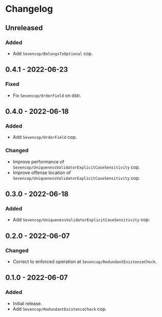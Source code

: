 # Changelog

## Unreleased

### Added

- Add `Sevencop/BelongsToOptional` cop.

## 0.4.1 - 2022-06-23

### Fixed

- Fix `Sevencop/OrderField` on dstr.

## 0.4.0 - 2022-06-18

### Added

- Add `Sevencop/OrderField` cop.

### Changed

- Improve performance of `Sevencop/UniquenessValidatorExplicitCaseSensitivity` cop.
- Improve offense location of `Sevencop/UniquenessValidatorExplicitCaseSensitivity` cop.

## 0.3.0 - 2022-06-18

### Added

- Add `Sevencop/UniquenessValidatorExplicitCaseSensitivity` cop.

## 0.2.0 - 2022-06-07

### Changed

- Correct to enforced operation at `Sevencop/RedundantExistenceCheck`.

## 0.1.0 - 2022-06-07

### Added

- Initial release.
- Add `Sevencop/RedundantExistenceCheck` cop.
